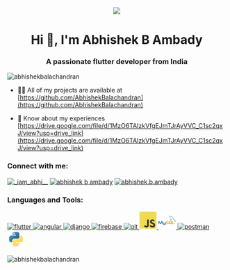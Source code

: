 <div align="center">
  <img height="150" src="https://user-images.githubusercontent.com/100861026/251391595-d306b4f3-6312-449b-8179-fc5af1556163.gif"  />
</div>

<h1 align="center">Hi 👋, I'm Abhishek B Ambady</h1>
<h3 align="center">A passionate flutter developer from India</h3>

<p align="left"> <img src="https://komarev.com/ghpvc/?username=abhishekbalachandran&label=Profile%20views&color=0e75b6&style=flat" alt="abhishekbalachandran" /> </p>

- 👨‍💻 All of my projects are available at [https://github.com/AbhishekBalachandran](https://github.com/AbhishekBalachandran)

- 📄 Know about my experiences [https://drive.google.com/file/d/1MzO6TAIzkVfgEJmTJrAyVVC_C1sc2qxJ/view?usp=drive_link](https://drive.google.com/file/d/1MzO6TAIzkVfgEJmTJrAyVVC_C1sc2qxJ/view?usp=drive_link)

<h3 align="left">Connect with me:</h3>
<p align="left">

<a href="https://twitter.com/_iam_abhi___" target="blank"><img align="center" src="https://raw.githubusercontent.com/rahuldkjain/github-profile-readme-generator/master/src/images/icons/Social/twitter.svg" alt="_iam_abhi__" height="30" width="40" /></a>
<a href="https://www.linkedin.com/in/abhishek-b-ambady-823393257/" target="blank"><img align="center" src="https://raw.githubusercontent.com/rahuldkjain/github-profile-readme-generator/master/src/images/icons/Social/linked-in-alt.svg" alt="abhishek b ambady" height="30" width="40" /></a>
<a href="https://instagram.com/abhishek.b.ambady" target="blank"><img align="center" src="https://raw.githubusercontent.com/rahuldkjain/github-profile-readme-generator/master/src/images/icons/Social/instagram.svg" alt="abhishek.b.ambady" height="30" width="40" /></a>
</p>

<h3 align="left">Languages and Tools:</h3>
<p align="left"> <a href="https://flutter.dev" target="_blank" rel="noreferrer"> <img src="https://www.vectorlogo.zone/logos/flutterio/flutterio-icon.svg" alt="flutter" width="40" height="40"/> </a>  <a href="https://angular.io" target="_blank" rel="noreferrer"> <img src="https://angular.io/assets/images/logos/angular/angular.svg" alt="angular" width="40" height="40"/> </a> <a href="https://www.djangoproject.com/" target="_blank" rel="noreferrer"> <img src="https://cdn.worldvectorlogo.com/logos/django.svg" alt="django" width="40" height="40"/> </a> <a href="https://firebase.google.com/" target="_blank" rel="noreferrer"> <img src="https://www.vectorlogo.zone/logos/firebase/firebase-icon.svg" alt="firebase" width="40" height="40"/> </a> <a href="https://git-scm.com/" target="_blank" rel="noreferrer"> <img src="https://www.vectorlogo.zone/logos/git-scm/git-scm-icon.svg" alt="git" width="40" height="40"/> </a> <a href="https://developer.mozilla.org/en-US/docs/Web/JavaScript" target="_blank" rel="noreferrer"> <img src="https://raw.githubusercontent.com/devicons/devicon/master/icons/javascript/javascript-original.svg" alt="javascript" width="40" height="40"/> </a> <a href="https://www.mysql.com/" target="_blank" rel="noreferrer"> <img src="https://raw.githubusercontent.com/devicons/devicon/master/icons/mysql/mysql-original-wordmark.svg" alt="mysql" width="40" height="40"/> </a> <a href="https://postman.com" target="_blank" rel="noreferrer"> <img src="https://www.vectorlogo.zone/logos/getpostman/getpostman-icon.svg" alt="postman" width="40" height="40"/> </a> <a href="https://www.python.org" target="_blank" rel="noreferrer"> <img src="https://raw.githubusercontent.com/devicons/devicon/master/icons/python/python-original.svg" alt="python" width="40" height="40"/> </a> </p>

<p><img align="center" src="https://github-readme-stats.vercel.app/api/top-langs?username=abhishekbalachandran&show_icons=true&locale=en&layout=compact" alt="abhishekbalachandran" /></p>
